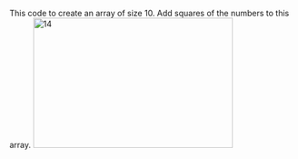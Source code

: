 This code to create an array of size 10. Add squares of the numbers to this array.
<img width="351" height="229" alt="14" src="https://github.com/user-attachments/assets/5f668e6f-3b93-4ba7-8038-bc287d66c070" />
